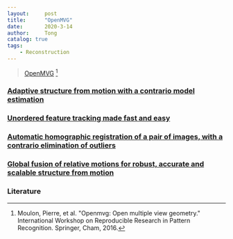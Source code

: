```yaml
---
layout:     post
title:      "OpenMVG"
date:       2020-3-14
author:     Tong
catalog: true
tags:
    - Reconstruction
---
```


> [OpenMVG](https://github.com/openMVG/openMVG) [^Moulon2016]

### [Adaptive structure from motion with a contrario model estimation](http://www.lingtong.de/2020/03/20/Structure-from-Motion/#adaptive-structure-from-motion-with-a-contrario-model-estimation-)

### [Unordered feature tracking made fast and easy](http://www.lingtong.de/2020/03/20/Structure-from-Motion/#adaptive-structure-from-motion-with-a-contrario-model-estimation-)

### [Automatic homographic registration of a pair of images, with a contrario elimination of outliers](http://www.lingtong.de/2020/03/20/Structure-from-Motion/#adaptive-structure-from-motion-with-a-contrario-model-estimation-)

### [Global fusion of relative motions for robust, accurate and scalable structure from motion](http://www.lingtong.de/2020/03/20/Structure-from-Motion/#adaptive-structure-from-motion-with-a-contrario-model-estimation-)

### Literature

[^Moulon2016]: Moulon, Pierre, et al. "Openmvg: Open multiple view geometry." International Workshop on Reproducible Research in Pattern Recognition. Springer, Cham, 2016.


